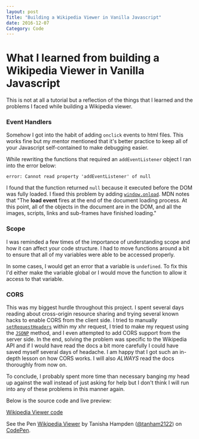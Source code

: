 ```yaml
---
layout: post
Title: "Building a Wikipedia Viewer in Vanilla Javascript"
date: 2016-12-07
Category: Code
---
```


# What I learned from building a Wikipedia Viewer in Vanilla Javascript

This is not at all a tutorial but a reflection of the things that I learned and the problems I faced while building a Wikipedia viewer. 

### Event Handlers

Somehow I got into the habit of adding `onclick` events to html files. This works fine but my mentor mentioned that it's better practice to keep all of your Javascript self-contained to make debugging easier. 

While rewriting the functions that required an `addEventListener` object I ran into the error below: 


`error: Cannot read property 'addEventListener' of null`

I found that the function returned `null` because it executed before the DOM was fully loaded. I fixed this problem by adding [`window.onload`](https://developer.mozilla.org/en/docs/Web/API/GlobalEventHandlers/onload). MDN notes that "The **load event** fires at the end of the document loading process. At this point, all of the objects in the document are in the DOM, and all the images, scripts, links and sub-frames have finished loading."

### Scope

I was reminded a few times of the importance of understanding scope and how it can affect your code structure. I had to move functions around a bit to ensure that all of my variables were able to be accessed properly. 

In some cases, I would get an error that a variable is `undefined`. To fix this I'd either make the variable global or I would move the function to allow it access to that variable. 

### CORS

This was my biggest hurdle throughout this project. I spent several days reading about cross-origin resource sharing and trying several known hacks to enable CORS from the client side. I tried to manually [`setRequestHeaders`](https://developer.mozilla.org/en-US/docs/Web/HTTP/Access_control_CORS) within my xhr request, I tried to make my request using the [`JSONP`](https://plainjs.com/javascript/ajax/jsonp-ajax-requests-50/) method, and I even attempted to add CORS support from the server side. In the end, solving the problem was specific to the Wikipedia API and if I would have read the docs a bit more carefully I could have saved myself several days of headache. I am happy that I got such an in-depth lesson on how CORS works. I will also *ALWAYS* read the docs thoroughly from now on. 

To conclude, I probably spent more time than necessary banging my head up against the wall instead of just asking for help but I don't think I will run into any of these problems in this manner again.

Below is the source code and live preview: 

[Wikipedia Viewer code](https://github.com/tanham/wiki-viewer)

<p data-height="265" data-theme-id="0" data-slug-hash="yVpaQg" data-default-tab="js,result" data-user="tanham2122" data-embed-version="2" data-pen-title="Wikipedia Viewer" class="codepen">See the Pen <a href="http://codepen.io/tanham2122/pen/yVpaQg/">Wikipedia Viewer</a> by Tanisha Hampden (<a href="http://codepen.io/tanham2122">@tanham2122</a>) on <a href="http://codepen.io">CodePen</a>.</p>
<script async src="https://production-assets.codepen.io/assets/embed/ei.js"></script>



